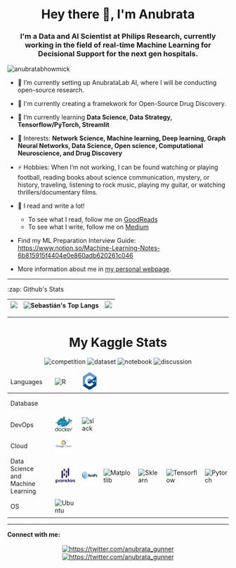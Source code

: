 <!--
**sayalaruano/sayalaruano** is a ✨ _special_ ✨ repository because its `README.md` (this file) appears on your GitHub profile.
### Hi there 👋
Here are some ideas to get you started:

- 🔭 I’m currently working on ...
- 🌱 I’m currently learning ...
- 👯 I’m looking to collaborate on ...
- 🤔 I’m looking for help with ...
- 💬 Ask me about ...
- 📫 How to reach me: ...
- 😄 Pronouns: ...
- ⚡ Fun fact: ...
-->

<h1 align="center">Hey there 👋, I'm Anubrata</h1>
<h3 align="center">I'm a Data and AI Scientist at Philips Research, currently working in the field of real-time Machine Learning for Decisional Support for the next gen hospitals.</h3>

<p align="left"> <img src="https://visitor-badge.glitch.me/badge?page_id=anubratabhowmick&left_color=gray&right_color=blue" alt="anubratabhowmick" /> </p>

- 🔭 I’m currently setting up AnubrataLab AI, where I will be conducting open-source research.

- 🔭 I'm currently creating a framekwork for Open-Source Drug Discovery.

- 🌱 I’m currently learning **Data Science, Data Strategy, Tensorflow/PyTorch, Streamlit**

- 🤔 Interests: **Network Science, Machine learning, Deep learning, Graph Neural Networks, Data Science, Open science, Computational Neuroscience, and Drug Discovery**

- ⚡ Hobbies: When I’m not working, I can be found watching or playing football, reading books about science communication, mystery, or history, traveling, listening to rock music, playing my guitar, or watching thrillers/documentary films.

- 📝 I read and write a lot! 
    - To see what I read, follow me on [GoodReads](https://www.goodreads.com/user/show/76771587-anubrata-bhowmick)
    - To see what I write, follow me on [Medium](https://medium.com/@anubratagunner)
    
- Find my ML Preparation Interview Guide: https://www.notion.so/Machine-Learning-Notes-6b815915f4404e0e860adb620261c046

- More information about me in [my personal webpage](https://anubratabhowmick.github.io/).

<hr>

<summary>:zap: Github's Stats </summary>


<table>
  <thead>
    <th><img src="https://github-readme-streak-stats.herokuapp.com/?user=anubratabhowmick&theme=default"></th>
    <th><img src="https://github-readme-stats.vercel.app/api?username=anubratabhowmick&show_icons=true" alt="Sebastián's Top Langs" /></th>
    <th><img src="https://github-readme-stats.vercel.app/api/top-langs/?username=anubratabhowmick&layout=compact" /></th>
  </thead>
</table>

<hr>
   
<div id="header" align="center">
  <h1>
    My Kaggle Stats
  </h1>
  
  ![competition](https://road-to-kaggle-grandmaster.vercel.app/api/badges/anubratagunner/competition)
  ![dataset](https://road-to-kaggle-grandmaster.vercel.app/api/badges/anubratagunner/dataset)
  ![notebook](https://road-to-kaggle-grandmaster.vercel.app/api/badges/anubratagunner/notebook)
  ![discussion](https://road-to-kaggle-grandmaster.vercel.app/api/badges/anubratagunner/discussion)
</div>

<table>

  <thead>
    <td>Languages</td>
    <td><img src="https://github.com/devicons/devicon/blob/master/icons/python/python-original-wordmark.svg" alt="Python" width="40" height="40"/> </td>
    <td><img src="https://www.vectorlogo.zone/logos/r-project/r-project-official.svg" alt="R" width="40" height="40"/> </td>
    <td><img src="https://github.com/devicons/devicon/blob/master/icons/cplusplus/cplusplus-original.svg" alt="c++" width="40" height="40"/> </td>

  </thead>
  <tr>
    <td>Database</td> 
     <td><img src="https://github.com/devicons/devicon/blob/master/icons/mysql/mysql-original-wordmark.svg" alt="mysql" width="40" height="40"/></td>
  </tr>
   <tr>
    <td>DevOps</td>
     <td><img src="https://github.com/devicons/devicon/blob/master/icons/git/git-original-wordmark.svg" alt="git" width="40" height="40"/></td>
     <td><img src="https://github.com/devicons/devicon/blob/master/icons/docker/docker-original-wordmark.svg" alt="Docker" width="40" height="40"/></td>
     <td><img src="https://www.vectorlogo.zone/logos/slack/slack-tile.svg" alt="slack" width="40" height="40"/> </td>
  </tr>
  
  <tr>
    <td>Cloud</td>
     <td><img src="https://github.com/devicons/devicon/blob/master/icons/amazonwebservices/amazonwebservices-plain-wordmark.svg" alt="aws" width="40" height="40"/> </td>
      <td><img src="https://github.com/devicons/devicon/blob/master/icons/googlecloud/googlecloud-original-wordmark.svg" alt="GCloud" width="40" height="40"/> </td>
  </tr>
  
  <tr> 
    <td>Data Science and Machine Learning</td>
     <td><img src="https://github.com/devicons/devicon/raw/master/icons/jupyter/jupyter-original-wordmark.svg" alt="jupyter" width="40" height="40"/></td>
     <td><img src="https://github.com/devicons/devicon/raw/master/icons/pandas/pandas-original-wordmark.svg" alt="pandas" width="60" height="40"/></td>
     <td><img src="https://github.com/devicons/devicon/raw/master/icons/numpy/numpy-original-wordmark.svg" alt="numpy" width="60" height="50"/></td>
     <td><img src="https://github.com/valohai/ml-logos/raw/master/matplotlib.svg" alt="Matplotlib" width="60" height="50"/></td>
     <td><img src="https://github.com/valohai/ml-logos/raw/master/scikit-learn.svg" alt="Sklearn" width="60" height="50"/></td>
     <td><img src="https://github.com/valohai/ml-logos/raw/master/tensorflow-layout.svg" alt="Tensorflow" width="60" height="50"/></td>
     <td><img src="https://github.com/valohai/ml-logos/raw/master/pytorch.svg" alt="Pytorch" width="60" height="50"/></td>
  </tr>
  <tr>
    <td>OS</td>
    <td><img src="https://github.com/devicons/devicon/blob/master/icons/apple/apple-original.svg" alt="Mac" width="70" height="40"/></td>    
      <td><img src="https://www.vectorlogo.zone/logos/ubuntu/ubuntu-ar21.svg" alt="Ubuntu" width="70" height="40"/></td> 
  </tr>

</table>
<hr>


**Connect with me:**

<p align="center">
  <a href="https://twitter.com/anubrata_gunner" target="blank"><img align="center"  src="https://img.icons8.com/color/48/000000/twitter--v2.png" alt="https://twitter.com/anubrata_gunner" height="30" width="30" /></a>
  <a href="https://twitter.com/anubrata_gunner" target="blank"><img align="center" src="https://www.vectorlogo.zone/logos/linkedin/linkedin-tile.svg" alt="https://twitter.com/anubrata_gunner" height="30" width="30" /></a>
  <a href="https://orcid.org/0000-0001-9756-6745" target="blank">
<!--     <img align="center" src="https://img.icons8.com/windows/64/000000/orcid.png" alt="https://orcid.org/0000-0001-9756-6745" height="30" width="30" /></a>
  <a href="https://www.researchgate.net/profile/Sebastian-Ayala-Ruano" target="blank"> -->
</p>
